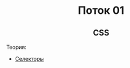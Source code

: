 <div align="center">

# Поток 01

</div>

<div align="center">

## CSS

</div>

Теория:
- [Селекторы](./css/theory/selectors.md)
